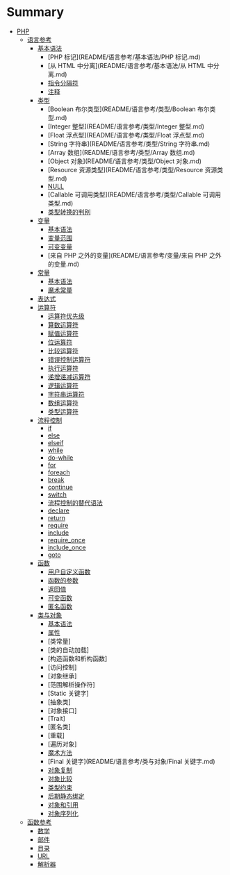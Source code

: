 # Summary

* [PHP](README.md)
    * [语言参考](README/语言参考.md)
        * [基本语法](README/语言参考/基本语法.md)
            * [PHP 标记](README/语言参考/基本语法/PHP 标记.md)
            * [从 HTML 中分离](README/语言参考/基本语法/从 HTML 中分离.md)
            * [指令分隔符](README/语言参考/基本语法/指令分隔符.md)
            * [注释](README/语言参考/基本语法/注释.md)
        * [类型](README/语言参考/类型.md)
            * [Boolean 布尔类型](README/语言参考/类型/Boolean 布尔类型.md)
            * [Integer 整型](README/语言参考/类型/Integer 整型.md)
            * [Float 浮点型](README/语言参考/类型/Float 浮点型.md)
            * [String 字符串](README/语言参考/类型/String 字符串.md)
            * [Array 数组](README/语言参考/类型/Array 数组.md)
            * [Object 对象](README/语言参考/类型/Object 对象.md)
            * [Resource 资源类型](README/语言参考/类型/Resource 资源类型.md)
            * [NULL](README/语言参考/类型/NULL.md)
            * [Callable 可调用类型](README/语言参考/类型/Callable 可调用类型.md)
            * [类型转换的判别](README/语言参考/类型/类型转换的判别.md)
        * [变量](README/语言参考/变量.md)
            * [基本语法](README/语言参考/变量/基本语法.md)
            * [变量范围](README/语言参考/变量/变量范围.md)
            * [可变变量](README/语言参考/变量/可变变量.md)
            * [来自 PHP 之外的变量](README/语言参考/变量/来自 PHP 之外的变量.md)
        * [常量](README/语言参考/常量.md)
            * [基本语法](README/语言参考/常量/基本语法.md)
            * [魔术常量](README/语言参考/常量/魔术常量.md)
        * [表达式](README/语言参考/表达式.md)
        * [运算符](README/语言参考/运算符.md)
            * [运算符优先级](README/语言参考/运算符/运算符优先级.md)
            * [算数运算符](README/语言参考/运算符/算数运算符.md)
            * [赋值运算符](README/语言参考/运算符/赋值运算符.md)
            * [位运算符](README/语言参考/运算符/位运算符.md)
            * [比较运算符](README/语言参考/运算符/比较运算符.md)
            * [错误控制运算符](README/语言参考/运算符/错误控制运算符.md)
            * [执行运算符](README/语言参考/运算符/执行运算符.md)
            * [递增递减运算符](README/语言参考/运算符/递增递减运算符.md)
            * [逻辑运算符](README/语言参考/运算符/逻辑运算符.md)
            * [字符串运算符](README/语言参考/运算符/字符串运算符.md)
            * [数组运算符](README/语言参考/运算符/数组运算符.md)
            * [类型运算符](README/语言参考/运算符/类型运算符.md)
        * [流程控制](README/语言参考/流程控制.md)
            * [if](README/语言参考/流程控制/if.md)
            * [else](README/语言参考/流程控制/else.md)
            * [elseif](README/语言参考/流程控制/elseif.md)
            * [while](README/语言参考/流程控制/while.md)
            * [do-while](README/语言参考/流程控制/do-while.md)
            * [for](README/语言参考/流程控制/for.md)
            * [foreach](README/语言参考/流程控制/foreach.md)
            * [break](README/语言参考/流程控制/break.md)
            * [continue](README/语言参考/流程控制/continue.md)
            * [switch](README/语言参考/流程控制/switch.md)
            * [流程控制的替代语法](README/语言参考/流程控制/流程控制的替代语法.md)
            * [declare](README/语言参考/流程控制/declare.md)
            * [return](README/语言参考/流程控制/return.md)
            * [require](README/语言参考/流程控制/require.md)
            * [include](README/语言参考/流程控制/include.md)
            * [require_once](README/语言参考/流程控制/require_once.md)
            * [include_once](README/语言参考/流程控制/include_once.md)
            * [goto](README/语言参考/流程控制/goto.md)
        * [函数](README/语言参考/函数.md)
            * [用户自定义函数](README/语言参考/函数/用户自定义函数.md)
            * [函数的参数](README/语言参考/函数/函数的参数.md)
            * [返回值](README/语言参考/函数/返回值.md)
            * [可变函数](README/语言参考/函数/可变函数.md)
            * [匿名函数](README/语言参考/函数/匿名函数.md)
        * [类与对象](README/语言参考/类与对象.md)
            * [基本语法](README/语言参考/类与对象/基本语法.md)
            * [属性](README/语言参考/类与对象/属性.md)
            * [类常量]
            * [类的自动加载]
            * [构造函数和析构函数]
            * [访问控制]
            * [对象继承]
            * [范围解析操作符]
            * [Static 关键字]
            * [抽象类]
            * [对象接口]
            * [Trait]
            * [匿名类]
            * [重载]
            * [遍历对象]
            * [魔术方法](README/语言参考/类与对象/魔术方法.md)
            * [Final 关键字](README/语言参考/类与对象/Final 关键字.md)
            * [对象复制](README/语言参考/类与对象/对象复制.md)
            * [对象比较](README/语言参考/类与对象/对象比较.md)
            * [类型约束](README/语言参考/类与对象/类型约束.md)
            * [后期静态绑定](README/语言参考/类与对象/后期静态绑定.md)
            * [对象和引用](README/语言参考/类与对象/对象和引用.md)
            * [对象序列化](README/语言参考/类与对象/对象序列化.md)
    * [函数参考](README/函数参考.md)
        * [数学](README/函数参考/数学.md)
        * [邮件](README/函数参考/邮件.md)
        * [目录](README/函数参考/目录.md)
        * [URL](README/函数参考/URL.md)
        * [解析器](README/函数参考/解析器.md)

